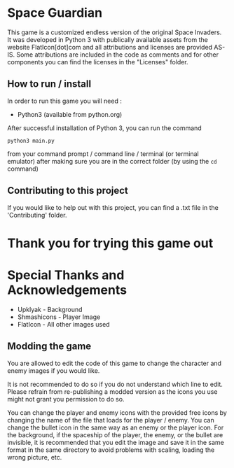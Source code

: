 # Space Guardian #
<p>This game is a customized endless version of the original Space Invaders.<br />
It was developed in Python 3 with publically available assets from the website FlatIcon[dot]com and all attributions and licenses are provided AS-IS.
Some attributions are included in the code as comments and for other components you can find the licenses in the "Licenses" folder.</p>

## How to run / install ##
In order to run this game you will need :
 - Python3 (available from python.org)

After successful installation of Python 3, you can run the command
```Batchfile
python3 main.py
```
from your command prompt / command line / terminal (or terminal emulator) after making sure you are in the correct folder (by using the `cd` command)

## Contributing to this project ##
If you would like to help out with this project, you can find a .txt file in the 'Contributing' folder.

# Thank you for trying this game out #

# Special Thanks and Acknowledgements #
 <ul>
  <li>Upklyak - Background</li>
  <li>Shmashicons - Player Image</li>
  <li>FlatIcon - All other images used</li>
 </ul>

## Modding the game ##
You are allowed to edit the code of this game to change the character and enemy images if you would like.

It is not recommended to do so if you do not understand which line to edit.
Please refrain from re-publishing a modded version as the icons you use might not grant you permission to do so.

You can change the player and enemy icons with the provided free icons by changing the name of the file that loads for the player / enemy.
You can change the bullet icon in the same way as an enemy or the player icon.
For the background, if the spaceship of the player, the enemy, or the bullet are invisible, it is recommended that you edit the image and save it in the same format in the same directory to avoid problems with scaling, loading the wrong picture, etc.
